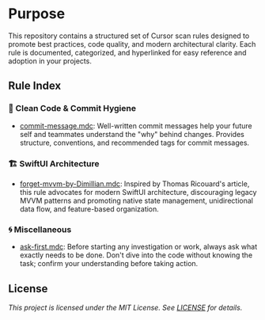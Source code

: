 # Purpose

This repository contains a structured set of Cursor scan rules designed to promote best practices, code quality, and modern architectural clarity. Each rule is documented, categorized, and hyperlinked for easy reference and adoption in your projects.

## Rule Index

### 🧹 Clean Code & Commit Hygiene

- [commit-message.mdc](rules/commit-message.mdc): Well-written commit messages help your future self and teammates understand the "why" behind changes. Provides structure, conventions, and recommended tags for commit messages.

### 🏗️ SwiftUI Architecture

- [forget-mvvm-by-Dimillian.mdc](rules/forget-mvvm-by-Dimillian.mdc): Inspired by Thomas Ricouard's article, this rule advocates for modern SwiftUI architecture, discouraging legacy MVVM patterns and promoting native state management, unidirectional data flow, and feature-based organization.

### 🌀 Miscellaneous

- [ask-first.mdc](rules/ask-first.mdc): Before starting any investigation or work, always ask what exactly needs to be done. Don't dive into the code without knowing the task; confirm your understanding before taking action.

## License

*This project is licensed under the MIT License. See [LICENSE](LICENSE) for details.*
